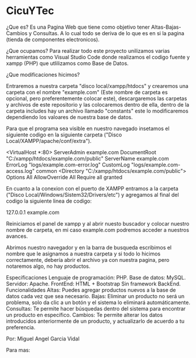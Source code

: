 # CicuYTec

¿Que es?
Es una Pagina Web que tiene como objetivo tener Altas-Bajas-Cambios y Consultas. A lo cual todo se deriva de lo que es en si la pagina (tienda de componentes electronicos).


¿Que ocupamos?
Para realizar todo este proyecto unilizamos varias herramientas como Visual Studio Code  donde realizamos el codigo fuente y xampp (PHP) que utlilizamos como Base de Datos.


¿Que modificaciones hicimos?

Entraremos a nuestra carpeta "disco local/xampp/htdocs" y crearemos una carpeta con el nombre "example.com" (Este nombre de carpeta es opcional, pero preferentemente colocar este), descargaremos las carpetas y archivos de este repositorio y las colocaremos dentro de ella, dentro de la carpeta includes hay un archivo llamado "constants" este lo modificaremos dependiendo los valoares de nuestra base de datos.


Para que el programa sea visible en nuestro navegado insetamos el siguiente codigo en la siguiente carpeta ("Disco Local/XAMPP/apache/conf/extra").

<VirtualHost *:80>
ServerAdmin example.com
DocumentRoot "C:/xampp/htdocs/example.com/public"
ServerName example.com
ErrorLog "logs/example.com-error.log"
CustomLog "logs/example.com-access.log" common
<Directory "C:/xampp/htdocs/example.com/public">
Options All
AllowOverride All
Require all granted


En cuanto a la conexion con el puerto de XAMPP entramos a la carpeta ("Disco Local/Windows/Sistem32/Drivers/etc") y agregamos al final del codigo la siguiente linea de codigo:

127.0.0.1 example.com

Reiniciamos el panel de xampp y al abrir nuesto buscador y colocar nuestro nombre de carpeta, en mi caso example.com podremos acceder a nuestros avances.

Abrimos nuestro navegador y en la barra de busqueda escribimos el nombre que le asignamos a nuestra carpeta y si todo lo hicimos correctamente, debería abrir el archivo ya con nuestra pagina, pero notaremos algo, no hay productos.


Especificaciones
Lenguaje de programación: PHP.
Base de datos: MySQL.
Servidor: Apache.
FrontEnd: HTML + Bootstrap
Sin framework BackEnd.
Funcionalidades
Altas: Puedes agregar productos nuevos a la base de datos cada vez que sea necesario.
Bajas: Eliminar un producto no será un problema, solo da clic a un botón y el sistema lo eliminará automáticamente.
Consultas: Te permite hacer búsquedas dentro del sistema para encontrar un producto en específico.
Cambios: Te permite alterar los datos introducidos anteriormente de un producto, y actualizarlo de acuerdo a tu preferencia.


Por: Miguel Angel Garcia Vidal

Para mas: 
